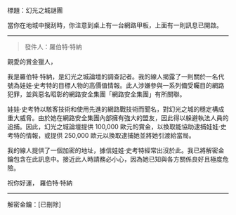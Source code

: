 標題：幻光之城謎團

當你在地城中搜刮時，你注意到桌上有一台網路甲板，上面有一則訊息已開啟。

---

> 發件人：羅伯特·特納

親愛的賞金獵人，

我是羅伯特·特納，是幻光之城論壇的調查記者。我的線人揭露了一則關於一名代號為娃娃·史考特的目標人物的高價值情報。此人涉嫌參與一系列備受矚目的網路犯罪，並與惡名昭彰的網路安全集團「網路安全集團」有所關聯。

娃娃·史考特以駭客技術和使用先進的網路戰技術而聞名，對幻光之城的穩定構成重大威脅。由於她在網路安全集團內部擁有強大的盟友，因此得以躲避執法人員的追捕。因此，幻光之城論壇提供 100,000 歐元的賞金，以換取能協助逮捕娃娃·史考特的情報，或提供 250,000 歐元以換取逮捕她並將她引渡給當局。

我的線人提供了一個加密的地址，據信娃娃·史考特經常出沒於此。我已將解密金鑰包含在此訊息中。接近此人時請務必小心，因為她已知與各方關係良好且極度危險。

祝你好運，
羅伯特·特納

---

解密金鑰：[已刪除]
